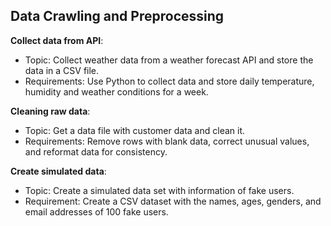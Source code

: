 
## Data Crawling and Preprocessing

**Collect data from API**: 
- Topic: Collect weather data from a weather forecast API and store the data in a CSV file. 
- Requirements: Use Python to collect data and store daily temperature, humidity and weather conditions for a week.

**Cleaning raw data**: 
- Topic: Get a data file with customer data and clean it. 
- Requirements: Remove rows with blank data, correct unusual values, and reformat data for consistency.

**Create simulated data**: 
- Topic: Create a simulated data set with information of fake users. 
- Requirement: Create a CSV dataset with the names, ages, genders, and email addresses of 100 fake users.